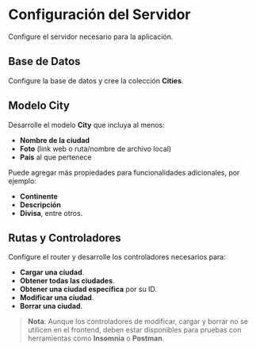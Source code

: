 # Configuración del Servidor

Configure el servidor necesario para la aplicación.

## Base de Datos

Configure la base de datos y cree la colección **Cities**.

## Modelo City

Desarrolle el modelo **City** que incluya al menos:

- **Nombre de la ciudad**
- **Foto** (link web o ruta/nombre de archivo local)
- **País** al que pertenece

Puede agregar más propiedades para funcionalidades adicionales, por ejemplo:

- **Continente**
- **Descripción**
- **Divisa**, entre otros.

## Rutas y Controladores

Configure el router y desarrolle los controladores necesarios para:

- **Cargar una ciudad**.
- **Obtener todas las ciudades**.
- **Obtener una ciudad específica** por su ID.
- **Modificar una ciudad**.
- **Borrar una ciudad**.

> **Nota**: Aunque los controladores de modificar, cargar y borrar no se utilicen en el frontend, deben estar disponibles para pruebas con herramientas como **Insomnia** o **Postman**.
